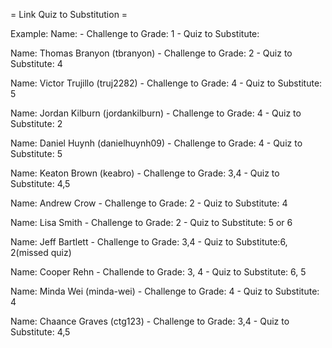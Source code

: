 = Link Quiz to Substitution =

Example:
Name: - Challenge to Grade: 1 - Quiz to Substitute:

Name: Thomas Branyon (tbranyon) - Challenge to Grade: 2 - Quiz to Substitute: 4

Name: Victor Trujillo (truj2282) - Challenge to Grade: 4 - Quiz to Substitute: 5

Name: Jordan Kilburn (jordankilburn) - Challenge to Grade: 4 - Quiz to Substitute: 2

Name: Daniel Huynh (danielhuynh09) - Challenge to Grade: 4 - Quiz to Substitute: 5

Name: Keaton Brown (keabro) - Challenge to Grade: 3,4 - Quiz to Substitute: 4,5

Name: Andrew Crow - Challenge to Grade: 2 - Quiz to Substitute: 4

Name: Lisa Smith - Challenge to Grade: 2 - Quiz to Substitute: 5 or 6

Name: Jeff Bartlett - Challenge to Grade: 3,4 - Quiz to Substitute:6, 2(missed quiz) 

Name: Cooper Rehn - Challende to Grade: 3, 4 - Quiz to Substitute: 6, 5

Name: Minda Wei (minda-wei) - Challenge to Grade: 4 - Quiz to Substitute: 4

Name: Chaance Graves (ctg123) - Challenge to Grade: 3,4 - Quiz to Substitute: 4,5
